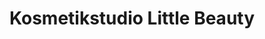 ---
title: "Kosmetikstudio Little Beauty"
url: /lorch/kosmetikstudio-little-beauty/
shop: Kosmetik
---